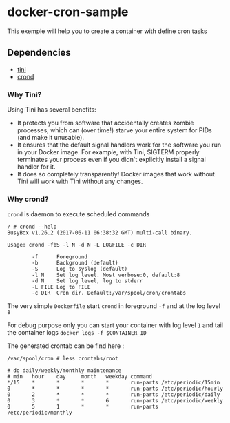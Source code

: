docker-cron-sample
====================

This exemple will help you to create a container with define cron tasks

Dependencies
------------

- [tini](https://github.com/krallin/tini)
- [crond](https://linux.die.net/man/8/crond)

### Why Tini?

Using Tini has several benefits:

- It protects you from software that accidentally creates zombie processes, which can (over time!) starve your entire system for PIDs (and make it unusable).
- It ensures that the default signal handlers work for the software you run in your Docker image. For example, with Tini, SIGTERM properly terminates your process even if you didn't explicitly install a signal handler for it.
- It does so completely transparently! Docker images that work without Tini will work with Tini without any changes.

### Why crond?

`crond` is daemon to execute scheduled commands

```
/ # crond --help
BusyBox v1.26.2 (2017-06-11 06:38:32 GMT) multi-call binary.

Usage: crond -fbS -l N -d N -L LOGFILE -c DIR

        -f      Foreground
        -b      Background (default)
        -S      Log to syslog (default)
        -l N    Set log level. Most verbose:0, default:8
        -d N    Set log level, log to stderr
        -L FILE Log to FILE
        -c DIR  Cron dir. Default:/var/spool/cron/crontabs
```

The very simple `Dockerfile` start `crond` in foreground `-f` and at the log
level `8`

For debug purpose only you can start your container with log level `1` and tail
the container logs `docker logs -f $CONTAINER_ID`

The generated crontab can be find here :

`/var/spool/cron # less crontabs/root`

```
# do daily/weekly/monthly maintenance
# min   hour    day     month   weekday command
*/15    *       *       *       *       run-parts /etc/periodic/15min
0       *       *       *       *       run-parts /etc/periodic/hourly
0       2       *       *       *       run-parts /etc/periodic/daily
0       3       *       *       6       run-parts /etc/periodic/weekly
0       5       1       *       *       run-parts /etc/periodic/monthly
```
